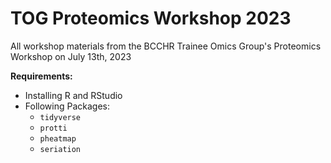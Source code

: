 # TOG Proteomics Workshop 2023

All workshop materials from the BCCHR Trainee Omics Group's Proteomics Workshop on July 13th, 2023

**Requirements:**

- Installing R and RStudio
- Following Packages:
  - `tidyverse`
  - `protti`
  - `pheatmap`
  - `seriation`
